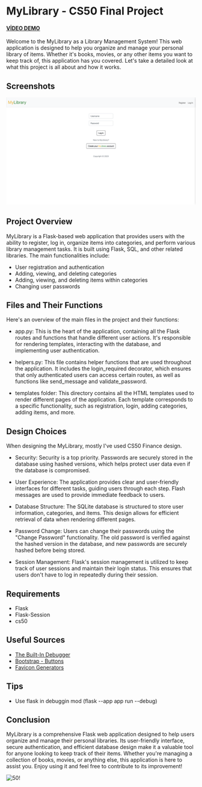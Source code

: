 # MyLibrary - CS50 Final Project
#### [VİDEO DEMO](https://youtu.be/nNyIe7emT2M)

Welcome to the MyLibrary as a Library Management System! This web application is designed to help you organize and manage your personal library of items. Whether it's books, movies, or any other items you want to keep track of, this application has you covered. Let's take a detailed look at what this project is all about and how it works.

## Screenshots
![mylibrary](mylibrary.png)

## Project Overview
MyLibrary is a Flask-based web application that provides users with the ability to register, log in, organize items into categories, and perform various library management tasks. It is built using Flask, SQL, and other related libraries. The main functionalities include:

* User registration and authentication
* Adding, viewing, and deleting categories
* Adding, viewing, and deleting items within categories
* Changing user passwords


## Files and Their Functions
Here's an overview of the main files in the project and their functions:

* app.py: This is the heart of the application, containing all the Flask routes and functions that handle different user actions. It's responsible for rendering templates, interacting with the database, and implementing user authentication.

* helpers.py: This file contains helper functions that are used throughout the application. It includes the login_required decorator, which ensures that only authenticated users can access certain routes, as well as functions like send_message and validate_password.

* templates folder: This directory contains all the HTML templates used to render different pages of the application. Each template corresponds to a specific functionality, such as registration, login, adding categories, adding items, and more.


## Design Choices
When designing the MyLibrary, mostly I've used CS50 Finance design. 

* Security: Security is a top priority. Passwords are securely stored in the database using hashed versions, which helps protect user data even if the database is compromised.

* User Experience: The application provides clear and user-friendly interfaces for different tasks, guiding users through each step. Flash messages are used to provide immediate feedback to users.

* Database Structure: The SQLite database is structured to store user information, categories, and items. This design allows for efficient retrieval of data when rendering different pages.

* Password Change: Users can change their passwords using the "Change Password" functionality. The old password is verified against the hashed version in the database, and new passwords are securely hashed before being stored.

* Session Management: Flask's session management is utilized to keep track of user sessions and maintain their login status. This ensures that users don't have to log in repeatedly during their session.

## Requirements
* Flask
* Flask-Session
* cs50

## Useful Sources
* [The Built-In Debugger](https://flask.palletsprojects.com/en/2.3.x/debugging/)
* [Bootstrap - Buttons](https://getbootstrap.com/docs/4.0/components/buttons/)
* [Favicon Generators](https://favicon.io/)

## Tips
* Use flask in debuggin mod (flask --app app run --debug)

## Conclusion
MyLibrary is a comprehensive Flask web application designed to help users organize and manage their personal libraries. Its user-friendly interface, secure authentication, and efficient database design make it a valuable tool for anyone looking to keep track of their items. Whether you're managing a collection of books, movies, or anything else, this application is here to assist you. Enjoy using it and feel free to contribute to its improvement!

![50!](https://miro.medium.com/v2/resize:fit:1400/1*eD8btFfojRagaSs7awJsaA.png)
